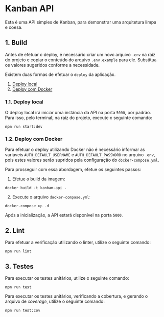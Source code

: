 # Kanban API

Esta é uma API simples de Kanban, para demonstrar uma arquitetura limpa e coesa.

## 1. Build

Antes de efetuar o deploy, é necessário criar um novo arquivo `.env` na raiz do projeto e copiar o conteúdo do arquivo `.env.example` para ele. Substitua os valores sugeridos conforme a necessidade.

Existem duas formas de efetuar o `deploy` da aplicação.

1. [Deploy local](#11-deploy-local)
2. [Deploy com Docker](#12-deploy-com-docker)

### 1.1. Deploy local

O deploy local irá iniciar uma instância da API na porta `5000`, por padrão. Para isso, pelo terminal, na raiz do projeto, execute o seguinte comando:

```shell
npm run start:dev
```

### 1.2. Deploy com Docker

Para efetuar o deploy utilizando Docker não é necessário informar as variáveis `AUTH_DEFAULT_USERNAME` e
`AUTH_DEFAULT_PASSWORD` no arquivo `.env`, pois estes valores serão supridos pela configuração do `docker-compose.yml`.

Para prosseguir com essa abordagem, efetue os seguintes passos:

1. Efetue o build da imagem:

```shell
docker build -t kanban-api .
```

2. Execute o arquivo `docker-compose.yml`:

```shell
docker-compose up -d
```

Após a inicialização, a API estará disponível na porta `5000`.

## 2. Lint

Para efetuar a verificação utilizando o linter, utilize o seguinte comando:

```shell
npm run lint
```

## 3. Testes

Para executar os testes unitários, utilize o seguinte comando:

```shell
npm run test
```

Para executar os testes unitários, verificando a cobertura, e gerando o arquivo de _coverage_, utilize o seguinte comando:

```shell
npm run test:cov
```
